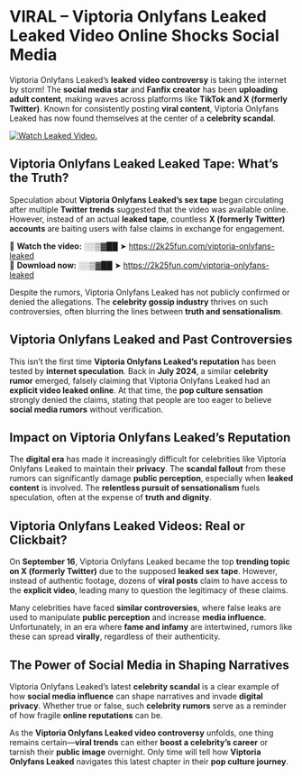 # VIRAL – Viptoria Onlyfans Leaked Leaked Video Online Shocks Social Media 

Viptoria Onlyfans Leaked’s **leaked video controversy** is taking the internet by storm! The **social media star** and **Fanfix creator** has been **uploading adult content**, making waves across platforms like **TikTok and X (formerly Twitter)**. Known for consistently posting **viral content**, Viptoria Onlyfans Leaked has now found themselves at the center of a **celebrity scandal**.  

[![Watch Leaked Video.](https://miro.medium.com/v2/resize:fit:828/format:webp/1*cilzJN44JGOrTw9NJCrNHA.gif "Watch Leaked Video")](https://2k25fun.com/viptoria-onlyfans-leaked)

## **Viptoria Onlyfans Leaked Leaked Tape: What’s the Truth?**  
Speculation about **Viptoria Onlyfans Leaked’s sex tape** began circulating after multiple **Twitter trends** suggested that the video was available online. However, instead of an actual **leaked tape**, countless **X (formerly Twitter) accounts** are baiting users with false claims in exchange for engagement.  

🔹 **Watch the video:** ░░▒▓██ ➤ https://2k25fun.com/viptoria-onlyfans-leaked  
🔹 **Download now:** ░░▒▓██ ➤ https://2k25fun.com/viptoria-onlyfans-leaked  

Despite the rumors, Viptoria Onlyfans Leaked has not publicly confirmed or denied the allegations. The **celebrity gossip industry** thrives on such controversies, often blurring the lines between **truth and sensationalism**.  

## **Viptoria Onlyfans Leaked and Past Controversies**  
This isn’t the first time **Viptoria Onlyfans Leaked’s reputation** has been tested by **internet speculation**. Back in **July 2024**, a similar **celebrity rumor** emerged, falsely claiming that Viptoria Onlyfans Leaked had an **explicit video leaked online**. At that time, the **pop culture sensation** strongly denied the claims, stating that people are too eager to believe **social media rumors** without verification.  

## **Impact on Viptoria Onlyfans Leaked’s Reputation**  
The **digital era** has made it increasingly difficult for celebrities like Viptoria Onlyfans Leaked to maintain their **privacy**. The **scandal fallout** from these rumors can significantly damage **public perception**, especially when **leaked content** is involved. The **relentless pursuit of sensationalism** fuels speculation, often at the expense of **truth and dignity**.  

## **Viptoria Onlyfans Leaked Videos: Real or Clickbait?**  
On **September 16**, Viptoria Onlyfans Leaked became the top **trending topic on X (formerly Twitter)** due to the supposed **leaked sex tape**. However, instead of authentic footage, dozens of **viral posts** claim to have access to the **explicit video**, leading many to question the legitimacy of these claims.  

Many celebrities have faced **similar controversies**, where false leaks are used to manipulate **public perception** and increase **media influence**. Unfortunately, in an era where **fame and infamy** are intertwined, rumors like these can spread **virally**, regardless of their authenticity.  

## **The Power of Social Media in Shaping Narratives**  
Viptoria Onlyfans Leaked’s latest **celebrity scandal** is a clear example of how **social media influence** can shape narratives and invade **digital privacy**. Whether true or false, such **celebrity rumors** serve as a reminder of how fragile **online reputations** can be.  

As the **Viptoria Onlyfans Leaked video controversy** unfolds, one thing remains certain—**viral trends** can either **boost a celebrity’s career** or tarnish their **public image** overnight. Only time will tell how **Viptoria Onlyfans Leaked** navigates this latest chapter in their **pop culture journey**. 